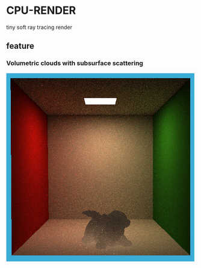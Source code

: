 # CPU-RENDER
tiny soft ray tracing render

## feature
### Volumetric clouds with subsurface scattering

![](./output//paritic-drogan.png)


